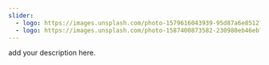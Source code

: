 ```yaml
---
slider:
  - logo: https://images.unsplash.com/photo-1579616043939-95d87a6e8512?ixlib=rb-4.0.3&ixid=MnwxMjA3fDB8MHxwaG90by1wYWdlfHx8fGVufDB8fHx8&auto=format&fit=crop&w=869&q=80
  - logo: https://images.unsplash.com/photo-1587400873582-230980eb46eb?ixlib=rb-4.0.3&ixid=MnwxMjA3fDB8MHxwaG90by1wYWdlfHx8fGVufDB8fHx8&auto=format&fit=crop&w=870&q=80
---
```


add your description here.
